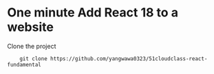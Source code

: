# One minute Add React 18 to a website

Clone the project

```shell
    git clone https://github.com/yangwawa0323/51cloudclass-react-fundamental
```
